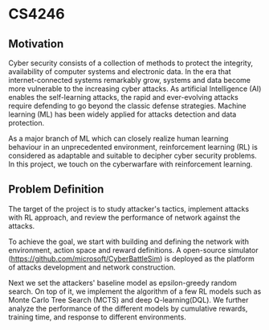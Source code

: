 # CS4246

## Motivation
Cyber security consists of a collection of methods to protect the integrity, availability of computer systems and electronic data. In the era that internet-connected systems remarkably grow, systems and data become more vulnerable to the increasing cyber attacks. As artificial Intelligence (AI) enables the self-learning attacks, the rapid and ever-evolving attacks require defending to go beyond the classic defense strategies. Machine learning (ML) has been widely applied for attacks detection and data protection.

As a major branch of ML which can closely realize human learning behaviour in an unprecedented environment, reinforcement learning (RL) is considered as adaptable and suitable to decipher cyber security problems. In this project, we touch on the cyberwarfare with reinforcement learning.

## Problem Definition
The target of the project is to study attacker's tactics, implement attacks with RL approach, and review the performance of network against the attacks.

To achieve the goal, we start with building and defining the network with environment, action space and reward definitions. A open-source simulator (https://github.com/microsoft/CyberBattleSim) is deployed as the platform of attacks development and network construction.

Next we set the attackers' baseline model as epsilon-greedy random search. On top of it, we implement the algorithm of a few RL models such as Monte Carlo Tree Search (MCTS) and deep Q-learning(DQL). We further analyze the performance of the different models by cumulative rewards, training time, and response to different environments.
